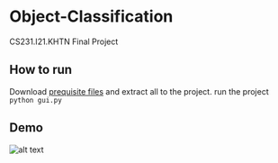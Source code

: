 # Object-Classification
CS231.I21.KHTN Final Project

## How to run
Download [prequisite files](https://drive.google.com/file/d/1YNqj3S_DSGbWRWcOJH38-Dfvk4j2gDOt/view?usp=sharing) and extract all to the project.
run the project `python gui.py`

## Demo
![alt text](https://github.com/dantevergil304/Object-Classification/blob/master/demo/index.png)
